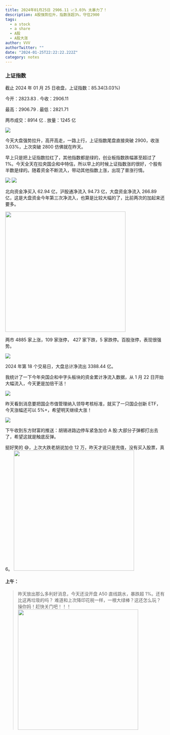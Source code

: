```yaml
---
title: 2024年01月25日 2906.11 📈3.03% 太暴力了！
description: A股强势拉升，指数涨超3%，守住2900
tags:
  - a stock
  - a share
  - A股
  - A股大涨
author: VVV
authorTwitter: ""
date: "2024-01-25T22:22:22.222Z"
category: notes
---
```


### 上证指数

截止 2024 年 01 月 25 日收盘，上证指数：<span class="font-semibold text-r-7">85.34(3.03%)</span>

今开：<span class="font-semibold text-r-5">2823.83</span> . 今收：<span class="font-semibold text-r-6">2906.11</span>

最高：<span class="font-semibold text-r-6">2906.79</span> . 最低：<span class="font-semibold text-r-5">2821.71</span>

两市成交：<span class="font-semibold">8914 亿</span> . 放量：<span class="font-semibold text-r-7">1245 亿</span>

<img src="/images/uploads/2024-01/20240125-zs-sh.png">

今天大盘强势拉升，高开高走，一路上行，上证指数尾盘直接突破 2900，收涨 3.03%，上次突破 2800 仿佛就在昨天。

早上只是把上证指数拉红了，其他指数都是绿的，创业板指数跌幅甚至超过了 1%。今天全天在拉央国企和中特估，所以早上的时候上证指数涨的很好，个股有半数是绿的。随着资金不断流入，带动其他指数上涨，出现了普涨行情。

<img src="/images/uploads/2024-01/20240125-zs-global-09.40.png">

<img src="/images/uploads/2024-01/20240125-zs-bs.png">

北向资金净买入 <span class="font-semibold text-r-6">62.94 亿</span>，沪股通净流入 <span class="font-semibold text-r-6">94.73 亿</span>，大盘资金净流入 <span class="font-semibold text-r-6">266.89 亿</span>，这是大盘资金今年第三次净流入，也算是比较大幅的了，比前两次的加起来还要多。

<img src="/images/uploads/2024-01/20240125-zs-bslx.png" style="width:380px">

两市 <span class="font-semibold text-r-6">4885</span> 家上涨，109 家涨停， <span class="text-g-5">427</span> 家下跌，5 家跌停。百股涨停，表现很强势。

<img src="/images/uploads/2024-01/20240125-zs-global.png">

2024 年第 18 个交易日，大盘总计净流出 <span class="font-semibold text-g-8">3388.44 亿</span>。

我统计了一下今年央国企和中字头板块的资金累计净流入数据，从 1 月 22 日开始大幅流入，今天更是加倍干活！

<img src="/images/uploads/2024-01/20240125-pic-2.png">

昨天看到消息要把国企市值管理纳入领导考核标准，就买了一只国企创新 ETF，今天涨幅还可以 5%+，希望明天继续大涨！

<img src="/images/uploads/2024-01/20240125-pic-3.jpg">

下午收到东方财富的推送：胡锡进路边停车紧急加仓 A 股:大部分子弹都打出去了，希望这就是触底反弹。

挺好笑的 😅，上次大跌老胡说加仓 12 万，昨天才说只是充值，没有买入股票，真6。
<img src="/images/uploads/2024-01/20240125-pic-4.jpg" style="width:380px">

#### 上午：

> 昨天放出那么多利好消息，今天还没开盘 A50 直线跳水，暴跌超 1%。还有比这再垃圾的吗？
> 难道和上次降印花税一样，一根大绿棒？这还怎么玩？操你妈！赶快关门吧！！！
> <img src="/images/uploads/2024-01/20240125-zs-a50.jpg" style="width:380px">
